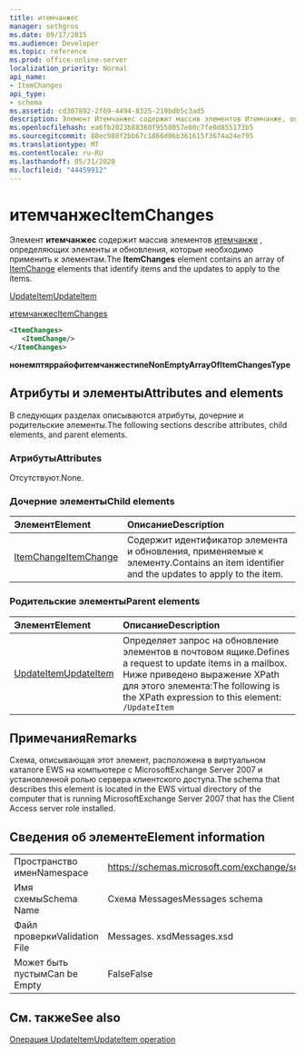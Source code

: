 ```yaml
---
title: итемчанжес
manager: sethgros
ms.date: 09/17/2015
ms.audience: Developer
ms.topic: reference
ms.prod: office-online-server
localization_priority: Normal
api_name:
- ItemChanges
api_type:
- schema
ms.assetid: cd307892-2f69-4494-8325-219bdb5c3ad5
description: Элемент Итемчанжес содержит массив элементов Итемчанже, определяющих элементы и обновления, которые необходимо применить к элементам.
ms.openlocfilehash: ea6fb2023b88360f9558057e80c7fe0d855173b5
ms.sourcegitcommit: 88ec988f2bb67c1866d06b361615f3674a24e795
ms.translationtype: MT
ms.contentlocale: ru-RU
ms.lasthandoff: 05/31/2020
ms.locfileid: "44459912"
---
```

# <a name="itemchanges"></a><span data-ttu-id="638a2-103">итемчанжес</span><span class="sxs-lookup"><span data-stu-id="638a2-103">ItemChanges</span></span>

<span data-ttu-id="638a2-104">Элемент **итемчанжес** содержит массив элементов [итемчанже](itemchange.md) , определяющих элементы и обновления, которые необходимо применить к элементам.</span><span class="sxs-lookup"><span data-stu-id="638a2-104">The **ItemChanges** element contains an array of [ItemChange](itemchange.md) elements that identify items and the updates to apply to the items.</span></span> 
  
[<span data-ttu-id="638a2-105">UpdateItem</span><span class="sxs-lookup"><span data-stu-id="638a2-105">UpdateItem</span></span>](updateitem.md)
  
[<span data-ttu-id="638a2-106">итемчанжес</span><span class="sxs-lookup"><span data-stu-id="638a2-106">ItemChanges</span></span>](itemchanges.md)
  
```xml
<ItemChanges>
   <ItemChange/>
</ItemChanges>
```

 <span data-ttu-id="638a2-107">**нонемптяррайофитемчанжестипе**</span><span class="sxs-lookup"><span data-stu-id="638a2-107">**NonEmptyArrayOfItemChangesType**</span></span>
## <a name="attributes-and-elements"></a><span data-ttu-id="638a2-108">Атрибуты и элементы</span><span class="sxs-lookup"><span data-stu-id="638a2-108">Attributes and elements</span></span>

<span data-ttu-id="638a2-109">В следующих разделах описываются атрибуты, дочерние и родительские элементы.</span><span class="sxs-lookup"><span data-stu-id="638a2-109">The following sections describe attributes, child elements, and parent elements.</span></span>
  
### <a name="attributes"></a><span data-ttu-id="638a2-110">Атрибуты</span><span class="sxs-lookup"><span data-stu-id="638a2-110">Attributes</span></span>

<span data-ttu-id="638a2-111">Отсутствуют.</span><span class="sxs-lookup"><span data-stu-id="638a2-111">None.</span></span>
  
### <a name="child-elements"></a><span data-ttu-id="638a2-112">Дочерние элементы</span><span class="sxs-lookup"><span data-stu-id="638a2-112">Child elements</span></span>

|<span data-ttu-id="638a2-113">**Элемент**</span><span class="sxs-lookup"><span data-stu-id="638a2-113">**Element**</span></span>|<span data-ttu-id="638a2-114">**Описание**</span><span class="sxs-lookup"><span data-stu-id="638a2-114">**Description**</span></span>|
|:-----|:-----|
|[<span data-ttu-id="638a2-115">ItemChange</span><span class="sxs-lookup"><span data-stu-id="638a2-115">ItemChange</span></span>](itemchange.md) <br/> |<span data-ttu-id="638a2-116">Содержит идентификатор элемента и обновления, применяемые к элементу.</span><span class="sxs-lookup"><span data-stu-id="638a2-116">Contains an item identifier and the updates to apply to the item.</span></span>  <br/> |
   
### <a name="parent-elements"></a><span data-ttu-id="638a2-117">Родительские элементы</span><span class="sxs-lookup"><span data-stu-id="638a2-117">Parent elements</span></span>

|<span data-ttu-id="638a2-118">**Элемент**</span><span class="sxs-lookup"><span data-stu-id="638a2-118">**Element**</span></span>|<span data-ttu-id="638a2-119">**Описание**</span><span class="sxs-lookup"><span data-stu-id="638a2-119">**Description**</span></span>|
|:-----|:-----|
|[<span data-ttu-id="638a2-120">UpdateItem</span><span class="sxs-lookup"><span data-stu-id="638a2-120">UpdateItem</span></span>](updateitem.md) <br/> |<span data-ttu-id="638a2-121">Определяет запрос на обновление элементов в почтовом ящике.</span><span class="sxs-lookup"><span data-stu-id="638a2-121">Defines a request to update items in a mailbox.</span></span>  <br/> <span data-ttu-id="638a2-122">Ниже приведено выражение XPath для этого элемента:</span><span class="sxs-lookup"><span data-stu-id="638a2-122">The following is the XPath expression to this element:</span></span>  <br/>  `/UpdateItem` <br/> |
   
## <a name="remarks"></a><span data-ttu-id="638a2-123">Примечания</span><span class="sxs-lookup"><span data-stu-id="638a2-123">Remarks</span></span>

<span data-ttu-id="638a2-124">Схема, описывающая этот элемент, расположена в виртуальном каталоге EWS на компьютере с MicrosoftExchange Server 2007 и установленной ролью сервера клиентского доступа.</span><span class="sxs-lookup"><span data-stu-id="638a2-124">The schema that describes this element is located in the EWS virtual directory of the computer that is running MicrosoftExchange Server 2007 that has the Client Access server role installed.</span></span>
  
## <a name="element-information"></a><span data-ttu-id="638a2-125">Сведения об элементе</span><span class="sxs-lookup"><span data-stu-id="638a2-125">Element information</span></span>

|||
|:-----|:-----|
|<span data-ttu-id="638a2-126">Пространство имен</span><span class="sxs-lookup"><span data-stu-id="638a2-126">Namespace</span></span>  <br/> |https://schemas.microsoft.com/exchange/services/2006/messages  <br/> |
|<span data-ttu-id="638a2-127">Имя схемы</span><span class="sxs-lookup"><span data-stu-id="638a2-127">Schema Name</span></span>  <br/> |<span data-ttu-id="638a2-128">Схема Messages</span><span class="sxs-lookup"><span data-stu-id="638a2-128">Messages schema</span></span>  <br/> |
|<span data-ttu-id="638a2-129">Файл проверки</span><span class="sxs-lookup"><span data-stu-id="638a2-129">Validation File</span></span>  <br/> |<span data-ttu-id="638a2-130">Messages. xsd</span><span class="sxs-lookup"><span data-stu-id="638a2-130">Messages.xsd</span></span>  <br/> |
|<span data-ttu-id="638a2-131">Может быть пустым</span><span class="sxs-lookup"><span data-stu-id="638a2-131">Can be Empty</span></span>  <br/> |<span data-ttu-id="638a2-132">False</span><span class="sxs-lookup"><span data-stu-id="638a2-132">False</span></span>  <br/> |
   
## <a name="see-also"></a><span data-ttu-id="638a2-133">См. также</span><span class="sxs-lookup"><span data-stu-id="638a2-133">See also</span></span>



[<span data-ttu-id="638a2-134">Операция UpdateItem</span><span class="sxs-lookup"><span data-stu-id="638a2-134">UpdateItem operation</span></span>](updateitem-operation.md)

